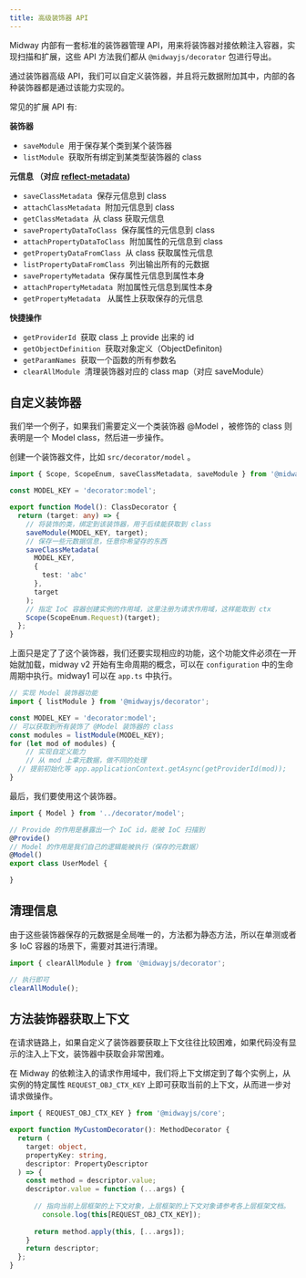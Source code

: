 ```yaml
---
title: 高级装饰器 API
---
```


  



Midway 内部有一套标准的装饰器管理 API，用来将装饰器对接依赖注入容器，实现扫描和扩展，这些 API 方法我们都从 `@midwayjs/decorator` 包进行导出。


通过装饰器高级 API，我们可以自定义装饰器，并且将元数据附加其中，内部的各种装饰器都是通过该能力实现的。


常见的扩展 API 有:


**装饰器**

- `saveModule`  用于保存某个类到某个装饰器
- `listModule`  获取所有绑定到某类型装饰器的 class



**元信息 （对应 **[**reflect-metadata**](https://www.npmjs.com/package/reflect-metadata)**)**

- `saveClassMetadata`  保存元信息到 class
- `attachClassMetadata`  附加元信息到 class
- `getClassMetadata`  从 class 获取元信息
- `savePropertyDataToClass`  保存属性的元信息到 class
- `attachPropertyDataToClass`  附加属性的元信息到 class
- `getPropertyDataFromClass`  从 class 获取属性元信息
- `listPropertyDataFromClass`  列出输出所有的元数据
- `savePropertyMetadata`  保存属性元信息到属性本身
- `attachPropertyMetadata`  附加属性元信息到属性本身
- `getPropertyMetadata`   从属性上获取保存的元信息



**快捷操作**


- `getProviderId`  获取 class 上 provide 出来的 id
- `getObjectDefinition`  获取对象定义（ObjectDefiniton)
- `getParamNames`  获取一个函数的所有参数名
- `clearAllModule`  清理装饰器对应的 class map（对应 saveModule）



## 自定义装饰器


我们举一个例子，如果我们需要定义一个类装饰器 @Model ，被修饰的 class 则表明是一个 Model class，然后进一步操作。


创建一个装饰器文件，比如 `src/decorator/model` 。


```typescript
import { Scope, ScopeEnum, saveClassMetadata, saveModule } from '@midwayjs/decorator';

const MODEL_KEY = 'decorator:model';

export function Model(): ClassDecorator {
  return (target: any) => {
    // 将装饰的类，绑定到该装饰器，用于后续能获取到 class
    saveModule(MODEL_KEY, target);
    // 保存一些元数据信息，任意你希望存的东西
    saveClassMetadata(
      MODEL_KEY,
      {
      	test: 'abc'
      },
      target
    );
    // 指定 IoC 容器创建实例的作用域，这里注册为请求作用域，这样能取到 ctx
    Scope(ScopeEnum.Request)(target);
  };
}
```
上面只是定了了这个装饰器，我们还要实现相应的功能，这个功能文件必须在一开始就加载，midway v2 开始有生命周期的概念，可以在 `configuration` 中的生命周期中执行。midway1 可以在 `app.ts` 中执行。


```typescript
// 实现 Model 装饰器功能
import { listModule } from '@midwayjs/decorator';

const MODEL_KEY = 'decorator:model';
// 可以获取到所有装饰了 @Model 装饰器的 class
const modules = listModule(MODEL_KEY);
for (let mod of modules) {
	// 实现自定义能力
	// 从 mod 上拿元数据，做不同的处理
  // 提前初始化等 app.applicationContext.getAsync(getProviderId(mod));
}
```




最后，我们要使用这个装饰器。


```typescript
import { Model } from '../decorator/model';

// Provide 的作用是暴露出一个 IoC id，能被 IoC 扫描到
@Provide()
// Model 的作用是我们自己的逻辑能被执行（保存的元数据）
@Model()
export class UserModel {

}

```


## 清理信息


由于这些装饰器保存的元数据是全局唯一的，方法都为静态方法，所以在单测或者多 IoC 容器的场景下，需要对其进行清理。


```typescript
import { clearAllModule } from '@midwayjs/decorator';

// 执行即可
clearAllModule();
```


## 方法装饰器获取上下文


在请求链路上，如果自定义了装饰器要获取上下文往往比较困难，如果代码没有显示的注入上下文，装饰器中获取会非常困难。


在 Midway 的依赖注入的请求作用域中，我们将上下文绑定到了每个实例上，从实例的特定属性 `REQUEST_OBJ_CTX_KEY` 上即可获取当前的上下文，从而进一步对请求做操作。


```typescript
import { REQUEST_OBJ_CTX_KEY } from '@midwayjs/core';

export function MyCustomDecorator(): MethodDecorator {
  return (
    target: object,
    propertyKey: string,
    descriptor: PropertyDescriptor
  ) => {
    const method = descriptor.value;
    descriptor.value = function (...args) {
      
      // 指向当前上层框架的上下文对象，上层框架的上下文对象请参考各上层框架文档。
    	console.log(this[REQUEST_OBJ_CTX_KEY]);
      
      return method.apply(this, [...args]);
    }
    return descriptor;
  };
}



```